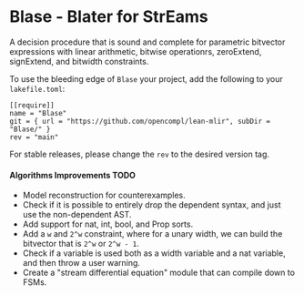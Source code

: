 # Blase - **Bla**ter for **S**tr**E**ams

A decision procedure that is sound and complete for parametric bitvector expressions
with linear arithmetic, bitwise operationrs, zeroExtend, signExtend, and bitwidth constraints.

To use the bleeding edge of `Blase` your project, add the following to your `lakefile.toml`:

```
[[require]]
name = "Blase"
git = { url = "https://github.com/opencompl/lean-mlir", subDir = "Blase/" }
rev = "main"
```

For stable releases, please change the `rev` to the desired version tag.

#### Algorithms Improvements TODO

- Model reconstruction for counterexamples.
- Check if it is possible to entirely drop the dependent syntax, and just use the
  non-dependent AST.
- Add support for nat, int, bool, and Prop sorts.
- Add a `w` and `2^w` constraint, where for a unary width, we can build the bitvector that is `2^w` or `2^w - 1`. 
- Check if a variable is used both as a width variable and a nat variable, and then throw a user warning.
- Create a "stream differential equation" module that can compile down to FSMs.
